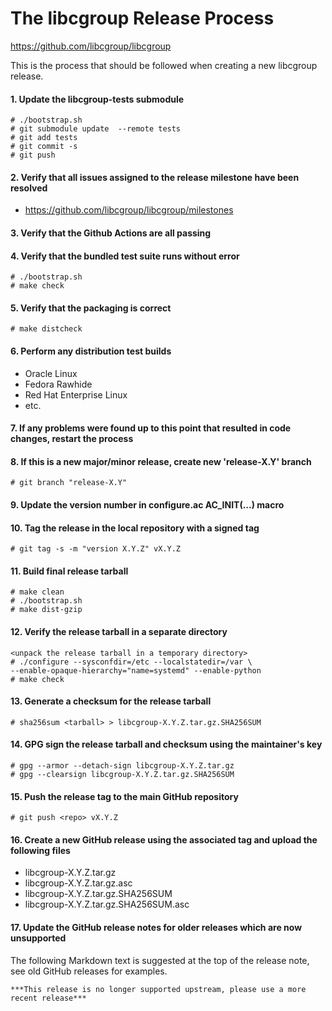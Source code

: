 The libcgroup Release Process
===============================================================================
https://github.com/libcgroup/libcgroup

This is the process that should be followed when creating a new libcgroup
release.

#### 1. Update the libcgroup-tests submodule

	# ./bootstrap.sh
	# git submodule update  --remote tests
	# git add tests
	# git commit -s
	# git push

#### 2. Verify that all issues assigned to the release milestone have been resolved

  * https://github.com/libcgroup/libcgroup/milestones

#### 3. Verify that the Github Actions are all passing

#### 4. Verify that the bundled test suite runs without error

	# ./bootstrap.sh
	# make check

#### 5. Verify that the packaging is correct

	# make distcheck

#### 6. Perform any distribution test builds

  * Oracle Linux
  * Fedora Rawhide
  * Red Hat Enterprise Linux
  * etc.

#### 7. If any problems were found up to this point that resulted in code changes, restart the process

#### 8. If this is a new major/minor release, create new 'release-X.Y' branch

	# git branch "release-X.Y"

#### 9. Update the version number in configure.ac AC_INIT(...) macro

#### 10. Tag the release in the local repository with a signed tag

	# git tag -s -m "version X.Y.Z" vX.Y.Z

#### 11. Build final release tarball

	# make clean
	# ./bootstrap.sh
	# make dist-gzip

#### 12. Verify the release tarball in a separate directory

	<unpack the release tarball in a temporary directory>
	# ./configure --sysconfdir=/etc --localstatedir=/var \
	--enable-opaque-hierarchy="name=systemd" --enable-python
	# make check

#### 13. Generate a checksum for the release tarball

	# sha256sum <tarball> > libcgroup-X.Y.Z.tar.gz.SHA256SUM

#### 14. GPG sign the release tarball and checksum using the maintainer's key

	# gpg --armor --detach-sign libcgroup-X.Y.Z.tar.gz
	# gpg --clearsign libcgroup-X.Y.Z.tar.gz.SHA256SUM

#### 15. Push the release tag to the main GitHub repository

	# git push <repo> vX.Y.Z

#### 16. Create a new GitHub release using the associated tag and upload the following files

  * libcgroup-X.Y.Z.tar.gz
  * libcgroup-X.Y.Z.tar.gz.asc
  * libcgroup-X.Y.Z.tar.gz.SHA256SUM
  * libcgroup-X.Y.Z.tar.gz.SHA256SUM.asc

#### 17. Update the GitHub release notes for older releases which are now unsupported

The following Markdown text is suggested at the top of the release note, see old GitHub releases for examples.

```
***This release is no longer supported upstream, please use a more recent release***
```
